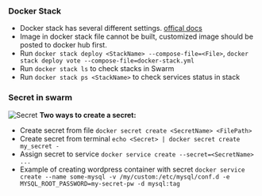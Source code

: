 ### Docker Stack
- Docker stack has several different settings. [offical docs](https://docs.docker.com/compose/compose-file/) 
- Image in docker stack file cannot be built, customized image should be posted to docker hub first.
- Run `docker stack deploy <StackName> --compose-file=<File>`, `docker stack deploy vote --compose-file=docker-stack.yml`
- Run `docker stack ls` to check stacks in Swarm
- Run `docker stack ps <StackName>` to check services status in stack

### Secret in swarm
![Secret](https://res.cloudinary.com/deey9oou3/image/upload/v1548242881/Screen_Shot_2019-01-23_at_10.26.45_pm.png)
**Two ways to create a secret:**
- Create secret from file `docker secret create <SecretName> <FilePath>`
- Create secret from terminal `echo <Secret> | docker secret create my_secret -`
- Assign secret to service `docker service create --secret=<SecretName> ...`
- Example of creating wordpress container with secret `docker service create --name some-mysql -v /my/custom:/etc/mysql/conf.d -e MYSQL_ROOT_PASSWORD=my-secret-pw -d mysql:tag`